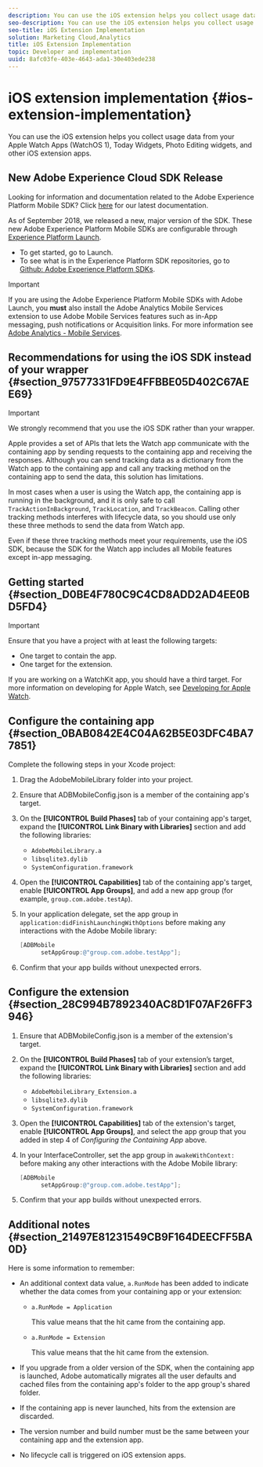 ```yaml
---
description: You can use the iOS extension helps you collect usage data from your Apple Watch Apps (WatchOS 1), Today Widgets, Photo Editing widgets, and other iOS extension apps.
seo-description: You can use the iOS extension helps you collect usage data from your Apple Watch Apps (WatchOS 1), Today Widgets, Photo Editing widgets, and other iOS extension apps.
seo-title: iOS Extension Implementation
solution: Marketing Cloud,Analytics
title: iOS Extension Implementation
topic: Developer and implementation
uuid: 8afc03fe-403e-4643-ada1-30e403ede238
---
```


# iOS extension implementation {#ios-extension-implementation}

You can use the iOS extension helps you collect usage data from your Apple Watch Apps (WatchOS 1), Today Widgets, Photo Editing widgets, and other iOS extension apps.

## New Adobe Experience Cloud SDK Release

Looking for information and documentation related to the Adobe Experience Platform Mobile SDK? Click [here](https://aep-sdks.gitbook.io/docs/) for our latest documentation.

As of September 2018, we released a new, major version of the SDK. These new Adobe Experience Platform Mobile SDKs are configurable through [Experience Platform Launch](https://www.adobe.com/experience-platform/launch.html).

* To get started, go to Launch.
* To see what is in the Experience Platform SDK repositories, go to [Github: Adobe Experience Platform SDKs](https://github.com/Adobe-Marketing-Cloud/acp-sdks).

>[!IMPORTANT]
>
> If you are using the Adobe Experience Platform Mobile SDKs with Adobe Launch, you **must** also install the Adobe Analytics Mobile Services extension to use Adobe Mobile Services features such as in-App messaging, push notifications or Acquisition links. For more information see [Adobe Analytics - Mobile Services](https://aep-sdks.gitbook.io/docs/using-mobile-extensions/adobe-analytics-mobile-services).

## Recommendations for using the iOS SDK instead of your wrapper {#section_97577331FD9E4FFBBE05D402C67AEE69}

>[!IMPORTANT]
>
>We strongly recommend that you use the iOS SDK rather than your wrapper.

Apple provides a set of APIs that lets the Watch app communicate with the containing app by sending requests to the containing app and receiving the responses. Although you can send tracking data as a dictionary from the Watch app to the containing app and call any tracking method on the containing app to send the data, this solution has limitations.

In most cases when a user is using the Watch app, the containing app is running in the background, and it is only safe to call `TrackActionInBackground`, `TrackLocation`, and `TrackBeacon`. Calling other tracking methods interferes with lifecycle data, so you should use only these three methods to send the data from Watch app.

Even if these three tracking methods meet your requirements, use the iOS SDK, because the SDK for the Watch app includes all Mobile features except in-app messaging.

## Getting started {#section_D0BE4F780C9C4CD8ADD2AD4EE0BD5FD4}

>[!IMPORTANT]
>
>Ensure that you have a project with at least the following targets: 
>
>* One target to contain the app. 
>* One target for the extension. 
>

If you are working on a WatchKit app, you should have a third target. For more information on developing for Apple Watch, see [Developing for Apple Watch](https://developer.apple.com/library/ios/documentation/General/Conceptual/WatchKitProgrammingGuide/index.html#//apple_ref/doc/uid/TP40014969-CH8-SW1).

## Configure the containing app {#section_0BAB0842E4C04A62B5E03DFC4BA77851}

Complete the following steps in your Xcode project:

1. Drag the AdobeMobileLibrary folder into your project. 
1. Ensure that ADBMobileConfig.json is a member of the containing app's target. 
1. On the **[!UICONTROL Build Phases]** tab of your containing app's target, expand the **[!UICONTROL Link Binary with Libraries]** section and add the following libraries:

    * `AdobeMobileLibrary.a` 
    * `libsqlite3.dylib` 
    * `SystemConfiguration.framework`

1. Open the **[!UICONTROL Capabilities]** tab of the containing app's target, enable **[!UICONTROL App Groups]**, and add a new app group (for example, `group.com.adobe.testAp`). 

1. In your application delegate, set the app group in `application:didFinishLaunchingWithOptions` before making any interactions with the Adobe Mobile library:

   ```objective-c
   [ADBMobile 
         setAppGroup:@"group.com.adobe.testApp"];
   ```

1. Confirm that your app builds without unexpected errors.

## Configure the extension {#section_28C994B7892340AC8D1F07AF26FF3946}

1. Ensure that ADBMobileConfig.json is a member of the extension's target. 
1. On the **[!UICONTROL Build Phases]** tab of your extension’s target, expand the **[!UICONTROL Link Binary with Libraries]** section and add the following libraries:

    * `AdobeMobileLibrary_Extension.a` 
    * `libsqlite3.dylib` 
    * `SystemConfiguration.framework`

1. Open the **[!UICONTROL Capabilities]** tab of the extension's target, enable **[!UICONTROL App Groups]**, and select the app group that you added in step 4 of *Configuring the Containing App* above. 

1. In your InterfaceController, set the app group in `awakeWithContext:` before making any other interactions with the Adobe Mobile library:

   ```objective-c
   [ADBMobile 
         setAppGroup:@"group.com.adobe.testApp"];
   ```

1. Confirm that your app builds without unexpected errors.

## Additional notes {#section_21497E81231549CB9F164DEECFF5BA0D}

Here is some information to remember:

* An additional context data value, `a.RunMode` has been added to indicate whether the data comes from your containing app or your extension:

  * `a.RunMode = Application`
  
    This value means that the hit came from the containing app. 
  * `a.RunMode = Extension` 

    This value means that the hit came from the extension.

* If you upgrade from a older version of the SDK, when the containing app is launched, Adobe automatically migrates all the user defaults and cached files from the containing app's folder to the app group's shared folder. 
* If the containing app is never launched, hits from the extension are discarded. 
* The version number and build number must be the same between your containing app and the extension app. 
* No lifecycle call is triggered on iOS extension apps.


